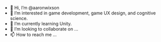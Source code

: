- 👋 Hi, I’m @aaronwixson
- 👀 I’m interested in game development, game UX design, and cognitive science.
- 🌱 I’m currently learning Unity.
- 💞️ I’m looking to collaborate on ...
- 📫 How to reach me ...

<!---
aaronwixson/aaronwixson is a ✨ special ✨ repository because its `README.md` (this file) appears on your GitHub profile.
You can click the Preview link to take a look at your changes.
--->
